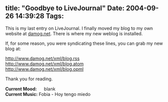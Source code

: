 title: "Goodbye to LiveJournal"
Date: 2004-09-26 14:39:28
Tags: 
---
<p>This is my last entry on LiveJournal. I finally moved my blog to my own website at <a href="http://www.damog.net//">damog.net</a>. There is where my new weblog is installed.</p>

<p>If, for some reason, you were syndicating these lines, you can grab my new blog at:</p>

<p><a href="http://www.damog.net/xml/blog.rss"><a href="http://www.damog.net/xml/blog.rss">http://www.damog.net/xml/blog.rss</a></a><br/><a href="http://www.damog.net/xml/blog.atom"><a href="http://www.damog.net/xml/blog.atom">http://www.damog.net/xml/blog.atom</a></a><br/><a href="http://www.damog.net/xml/blog.opml"><a href="http://www.damog.net/xml/blog.opml">http://www.damog.net/xml/blog.opml</a></a></p>

<p>Thank you for reading.</p>

<p><strong>Current Mood:</strong> <img width="15" height="15" src="http://stat.livejournal.com/img/mood/growf/smileys/blank.gif"/> blank<br/><strong>Current Music:</strong> Fobia - Hoy tengo miedo</p>
